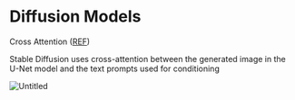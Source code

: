 # Diffusion Models

Cross Attention ([REF](Transformers%2003e1e4e7e9654bd199395f7c72a88571/Self-attention%2064a3e43e6ac8491f8a7ddc54a071b903.md))

Stable Diffusion uses cross-attention between the generated image in the U-Net model and the text prompts used for conditioning

![Untitled](Diffusion%20Models%208b5afb67c0fa472887b2fec0b7f9b0bc/Untitled.png)